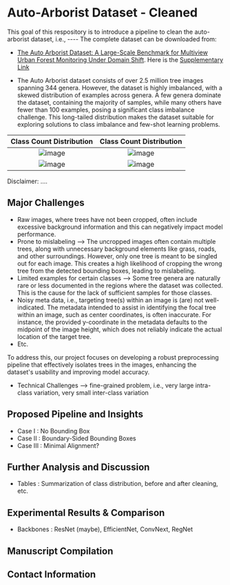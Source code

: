 # Auto-Arborist Dataset - Cleaned
This goal of this respository is to introduce a pipeline to clean the auto-arborist dataset, i.e., ----
The complete dataset can be downloaded from:
- [The Auto Arborist Dataset: A Large-Scale Benchmark for Multiview Urban
Forest Monitoring Under Domain Shift](https://openaccess.thecvf.com/content/CVPR2022/papers/Beery_The_Auto_Arborist_Dataset_A_Large-Scale_Benchmark_for_Multiview_Urban_CVPR_2022_paper.pdf). Here is the [Supplementary Link](https://openaccess.thecvf.com/content/CVPR2022/supplemental/Beery_The_Auto_Arborist_CVPR_2022_supplemental.pdf)

- The Auto Arborist dataset consists of over 2.5 million tree images spanning 344 genera. However, the dataset is highly imbalanced, with a skewed distribution of examples across genera. A few genera dominate the dataset, containing the majority of samples, while many others have fewer than 100 examples, posing a significant class imbalance challenge. This long-tailed distribution makes the dataset suitable for exploring solutions to class imbalance and few-shot learning problems.

Class Count Distribution   |  Class Count Distribution
:-------------------------:|:-------------------------:
![image](https://github.com/user-attachments/assets/39d55e39-2fa4-496a-8cd7-c13341f9634e) |  ![image](https://github.com/user-attachments/assets/fd46770c-b843-4b34-a59b-3f55c34b1477)
![image](https://github.com/user-attachments/assets/6098357b-b330-4b63-9016-342a392ff513) |  ![image](https://github.com/user-attachments/assets/98cbb477-36d5-4d70-be87-92b46a29fcbe)

Disclaimer: ....

## Major Challenges 
- Raw images, where trees have not been cropped, often include excessive background information and this can negatively impact model performance. 
- Prone to mislabeling --> The uncropped images often contain multiple trees, along with unnecessary background elements like grass, roads, and other surroundings. However, only one tree is meant to be singled out for each image. This creates a high likelihood of cropping the wrong tree from the detected bounding boxes, leading to mislabeling.
- Limited examples for certain classes --> Some tree genera are naturally rare or less documented in the regions where the dataset was collected. This is the cause for the lack of sufficient samples for those classes.
- Noisy meta data, i.e., targeting tree(s) within an image is (are) not well-indicated. The metadata intended to assist in identifying the focal tree within an image, such as center coordinates, is often inaccurate. For instance, the provided y-coordinate in the metadata defaults to the midpoint of the image height, which does not reliably indicate the actual location of the target tree.
- Etc.

To address this, our project focuses on developing a robust preprocessing pipeline that effectively isolates trees in the images, enhancing the dataset's usability and improving model accuracy.

- Technical Challenges --> fine-grained problem, i.e., very large intra-class variation, very small inter-class variation 
  
## Proposed Pipeline and Insights

- Case I   : No Bounding Box
- Case II  : Boundary-Sided Bounding Boxes
- Case III : Minimal Alignment? 

## Further Analysis and Discussion
- Tables : Summarization of class distribution, before and after cleaning, etc. 

## Experimental Results & Comparison
- Backbones : ResNet (maybe), EfficientNet, ConvNext, RegNet

## Manuscript Compilation

## Contact Information 


